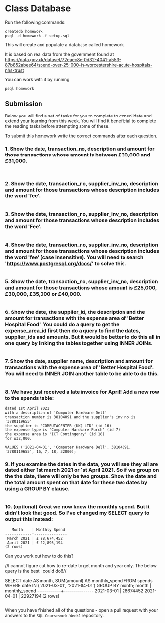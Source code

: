 # Class Database
Run the following commands:
```
createdb homework
psql -d homework -f setup.sql
```
This will create and populate a database called homework.

It is based on real data from the government found at
https://data.gov.uk/dataset/72eaec8e-0d32-4041-a553-87b852abee64/spend-over-25-000-in-worcestershire-acute-hospitals-nhs-trust

You can work with it by running
```
psql homework
```
## Submission

Below you will find a set of tasks for you to complete to consolidate and extend your learning from this week. You will find it beneficial to complete the reading tasks before attempting some of these.

To submit this homework write the correct commands after each question.

### 1. Show the date, transaction_no, description and amount for those transactions whose amount is between £30,000 and £31,000.
```  select date, transaction_no, description, amount from spends where amount BETWEEN 30000 AND 31000;


```
### 2. Show the date, transaction_no, supplier_inv_no, description and amount for those transactions whose description includes the word 'fee'.
```select date, transaction_no, supplier_inv_no, description, amount from spends where description like '%fee%';

```
### 3. Show the date, transaction_no, supplier_inv_no, description and amount for those transactions whose description includes the word 'Fee'.
``` select date, transaction_no, supplier_inv_no, description, amount from spends where description like '%Fee%';

```
### 4. Show the date, transaction_no, supplier_inv_no, description and amount for those transactions whose description includes the word 'fee' (case insensitive). You will need to search 'https://www.postgresql.org/docs/' to solve this.
``` SELECT date, transaction_no, supplier_inv_no, description, amount FROM spends WHERE LOWER(description) LIKE '%fee%';

```
### 5. Show the date, transaction_no, supplier_inv_no, description and amount for those transactions whose amount is £25,000, £30,000, £35,000 or £40,000.
``` SELECT date, transaction_no, supplier_inv_no, description, amount FROM spends WHERE amount IN ( 25000, 30000, 35000, 40000);

```
### 6. Show the date, the supplier_id, the description and the amount for transactions with the expense area of 'Better Hospital Food'. You could do a query to get the expense_area_id first then do a query to find the dates, supplier_ids and amounts. But it would be better to do this all in one query by linking the tables together using INNER JOINs.
``` SELECT date, supplier_id, description, amount, expense_areas.expense_area from spends INNER JOIN expense_areas ON expense_areas.id = spends.expense_area_id WHERE expense_area = 'Better Hospital Food';  

```
### 7. Show the date, supplier name, description and amount for transactions with the expense area of 'Better Hospital Food'. You will need to INNER JOIN another table to be able to do this.
``` SELECT sup.supplier, s.date, s.description, s.amount FROM spends s INNER JOIN suppliers sup ON s.supplier_id = sup.id INNER JOIN expense_areas ea ON ea.id = s.expense_area_id WHERE expense_area = 'Better Hospital Food';

```
### 8. We have just received a late invoice for April! Add a new row to the spends table:
    dated 1st April 2021
    with a description of 'Computer Hardware Dell'
    transaction number is 38104091 and the supplier's inv no is '3780119655'
    the supplier is 'COMPUTACENTER (UK) LTD' (id 16) 
    the expense type is 'Computer Hardware Purch' (id 7)
    the expense area is 'ICT Contingency' (id 18)
    for £32,000.
```  INSERT INTO spends (date, description, transaction_no, supplier_inv_no, supplier_id, expense_type_id, expense_area_id, amount)
VALUES ('2021-04-01', 'Computer Hardware Dell', 38104091, '3780119655', 16, 7, 18, 32000);

```
### 9. If you examine the dates in the data, you will see they all are dated either 1st march 2021 or 1st April 2021. So if we group on the the date, there will only be two groups. Show the date and the total amount spent on that date for these two dates by using a GROUP BY clause.
```   SELECT date, SUM(amount) AS total_amount FROM spends WHERE date IN ('2021-03-01', '2021-04-01') GROUP BY date;

```
### 10. (optional) Great we now know the monthly spend. But it didn't look that good. So I've changed my SELECT query to output this instead:
```
   Month    | Monthly Spend 
------------+---------------
 March 2021 | £ 28,674,452
 April 2021 | £ 22,895,194
(2 rows)
```
Can you work out how to do this? 

//I cannot figure out how to re-date to get month and year only. The below query is the best I could do!!//

 SELECT date AS month, SUM(amount) AS monthly_spend FROM spends WHERE date IN ('2021-03-01', '2021-04-01') GROUP BY month;
   month    | monthly_spend 
------------+---------------
 2021-03-01 |      28674452
 2021-04-01 |      22927194
(2 rows)

```sql 
```

When you have finished all of the questions - open a pull request with your answers to the `SQL-Coursework-Week1` repository.
